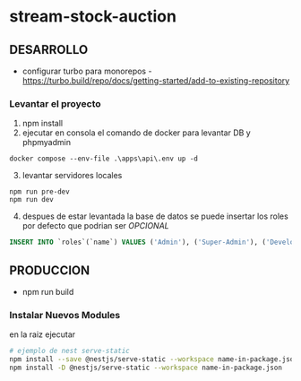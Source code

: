 # stream-stock-auction


## DESARROLLO 
- configurar turbo para monorepos - https://turbo.build/repo/docs/getting-started/add-to-existing-repository
### Levantar el proyecto
1. npm install 
2. ejecutar en consola el comando de docker para levantar DB y phpmyadmin
```shell
docker compose --env-file .\apps\api\.env up -d
``` 
3. levantar servidores locales
```shell
npm run pre-dev
npm run dev 
```
4. despues de estar levantada la base de datos se puede insertar los roles por defecto que podrian ser *OPCIONAL*
```sql
INSERT INTO `roles`(`name`) VALUES ('Admin'), ('Super-Admin'), ('Developer'), ('User');
```



## PRODUCCION
- npm run build

### Instalar Nuevos Modules
en la raiz ejecutar
```bash
# ejemplo de nest serve-static
npm install --save @nestjs/serve-static --workspace name-in-package.json
npm install -D @nestjs/serve-static --workspace name-in-package.json
```

